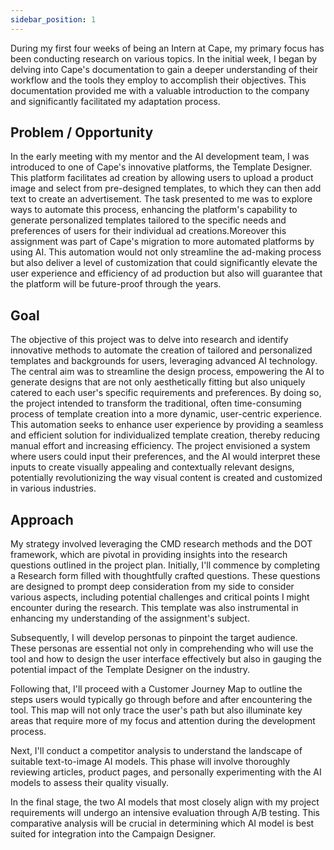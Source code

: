 ```yaml
---
sidebar_position: 1
---
```


During my first four weeks of being an Intern at Cape, my primary focus has been conducting research on various topics. In the initial week, I began by delving into Cape's documentation to gain a deeper understanding of their workflow and the tools they employ to accomplish their objectives. This documentation provided me with a valuable introduction to the company and significantly facilitated my adaptation process.

## Problem /  Opportunity 

In the early meeting with my mentor and the AI development team, I was introduced to one of Cape's innovative platforms, the Template Designer. This platform facilitates ad creation by allowing users to upload a product image and select from pre-designed templates, to which they can then add text to create an advertisement. The task presented to me was to explore ways to automate this process, enhancing the platform's capability to generate personalized templates tailored to the specific needs and preferences of users for their individual ad creations.Moreover this assignment was part of Cape's migration to more automated platforms by using AI. This automation would not only streamline the ad-making process but also deliver a level of customization that could significantly elevate the user experience and efficiency of ad production but also will guarantee that the platform will be future-proof through the years.

## Goal 

The objective of this project was to delve into research and identify innovative methods to automate the creation of tailored and personalized templates and backgrounds for users, leveraging advanced AI technology. The central aim was to streamline the design process, empowering the AI to generate designs that are not only aesthetically fitting but also uniquely catered to each user's specific requirements and preferences. By doing so, the project intended to transform the traditional, often time-consuming process of template creation into a more dynamic, user-centric experience. This automation seeks to enhance user experience by providing a seamless and efficient solution for individualized template creation, thereby reducing manual effort and increasing efficiency. The project envisioned a system where users could input their preferences, and the AI would interpret these inputs to create visually appealing and contextually relevant designs, potentially revolutionizing the way visual content is created and customized in various industries.

## Approach 

My strategy involved leveraging the CMD research methods and the DOT framework, which are pivotal in providing insights into the research questions outlined in the project plan. Initially, I'll commence by completing a Research form filled with thoughtfully crafted questions. These questions are designed to prompt deep consideration from my side to consider various aspects, including potential challenges and critical points I might encounter during the research. This template was also instrumental in enhancing my understanding of the assignment's subject.

Subsequently, I will develop personas to pinpoint the target audience. These personas are essential not only in comprehending who will use the tool and how to design the user interface effectively but also in gauging the potential impact of the Template Designer on the industry.

Following that, I'll proceed with a Customer Journey Map to outline the steps users would typically go through before and after encountering the tool. This map will not only trace the user's path but also illuminate key areas that require more of my focus and attention during the development process.

Next, I'll conduct a competitor analysis to understand the landscape of suitable text-to-image AI models. This phase will involve thoroughly reviewing articles, product pages, and personally experimenting with the AI models to assess their quality visually.

In the final stage, the two AI models that most closely align with my project requirements will undergo an intensive evaluation through A/B testing. This comparative analysis will be crucial in determining which AI model is best suited for integration into the Campaign Designer.